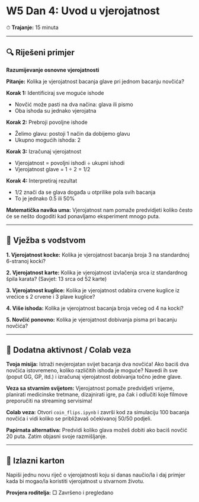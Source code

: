 # W5 Dan 4: Uvod u vjerojatnost

⏱ **Trajanje:** 15 minuta

---

## 🔍 Riješeni primjer

**Razumijevanje osnovne vjerojatnosti**

**Pitanje:** Kolika je vjerojatnost bacanja glave pri jednom bacanju novčića?

**Korak 1:** Identificiraj sve moguće ishode
- Novčić može pasti na dva načina: glava ili pismo
- Oba ishoda su jednako vjerojatna

**Korak 2:** Prebroji povoljne ishode
- Želimo glavu: postoji 1 način da dobijemo glavu
- Ukupno mogućih ishoda: 2

**Korak 3:** Izračunaj vjerojatnost
- Vjerojatnost = povoljni ishodi ÷ ukupni ishodi
- Vjerojatnost glave = 1 ÷ 2 = 1/2

**Korak 4:** Interpretiraj rezultat
- 1/2 znači da se glava događa u otprilike pola svih bacanja
- To je jednako 0.5 ili 50%

**Matematička navika uma:** Vjerojatnost nam pomaže predvidjeti koliko često će se nešto dogoditi kad ponavljamo eksperiment mnogo puta.

---

## 📝 Vježba s vodstvom

**1. Vjerojatnost kocke:** Kolika je vjerojatnost bacanja broja 3 na standardnoj 6-stranoj kocki?

**2. Vjerojatnost karte:** Kolika je vjerojatnost izvlačenja srca iz standardnog špila karata? (Savjet: 13 srca od 52 karte)

**3. Vjerojatnost kuglice:** Kolika je vjerojatnost odabira crvene kuglice iz vrećice s 2 crvene i 3 plave kuglice?

**4. Više ishoda:** Kolika je vjerojatnost bacanja broja većeg od 4 na kocki?

**5. Novčić ponovno:** Kolika je vjerojatnost dobivanja pisma pri bacanju novčića?

---

## 🚀 Dodatna aktivnost / Colab veza

**Tvoja misija:** Istraži nevjerojatan svijet bacanja dva novčića! Ako baciš dva novčića istovremeno, koliko različitih ishoda je moguće? Navedi ih sve (poput GG, GP, itd.) i izračunaj vjerojatnost dobivanja točno jedne glave.

**Veza sa stvarnim svijetom:** Vjerojatnost pomaže predvidjeti vrijeme, planirati medicinske tretmane, dizajnirati igre, pa čak i odlučiti koje filmove preporučiti na streaming servisima!

**Colab veza:** Otvori `coin_flips.ipynb` i završi kod za simulaciju 100 bacanja novčića i vidi koliko se približavaš očekivanoj 50/50 podjeli.

**Papirnata alternativa:** Predvidi koliko glava možeš dobiti ako baciš novčić 20 puta. Zatim objasni svoje razmišljanje.

---

## 🎯 Izlazni karton

Napiši jednu novu riječ o vjerojatnosti koju si danas naučio/la i daj primjer kada bi mogao/la koristiti vjerojatnost u stvarnom životu.

**Provjera roditelja:** □ Završeno i pregledano